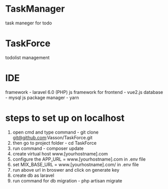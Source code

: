 # TaskManager
task maneger for todo
# TaskForce
todolist management

# IDE
framework  - laravel 6.0 (PHP)
js framework for frontend - vue2.js
database - mysql
js package manager -  yarn

# steps to set up on localhost
1. open cmd and type command - git clone git@github.com:Vasson/TaskForce.git
2. then go to project folder - cd TaskForce
3. run command - composer update
4. create virtual host www.[yourhostname].com
5. configure the APP_URL = www.[yourhostname].com in .env file
6. set MIX_BASE_URL = www.[yourhostname].com/ in .env file
7. run above url in broswer and click on generate key
8. create db as laravel
9. run command for db migration - php artisan migrate


